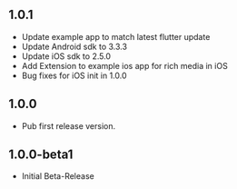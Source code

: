 ## 1.0.1

* Update example app to match latest flutter update
* Update Android sdk to 3.3.3
* Update iOS sdk to 2.5.0 
* Add Extension to example ios app for rich media in iOS
* Bug fixes for iOS init in 1.0.0


## 1.0.0

* Pub first release version.

## 1.0.0-beta1

* Initial Beta-Release

